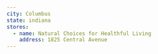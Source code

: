 ```yaml
---
city: Columbus
state: indiana
stores:
  - name: Natural Choices for Healthful Living
    address: 1825 Central Avenue
---
```

